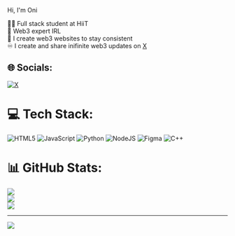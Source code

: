 Hi, I'm Oni

🧑‍💻 Full stack student at HiiT<br/>
🔐 Web3 expert IRL<br/>
🔗 I create web3 websites to stay consistent<br/>
♾️ I create and share inifinite web3 updates on [X](https://x.com/RadicalOniSzn)


## 🌐 Socials:
[![X](https://img.shields.io/badge/X-black.svg?logo=X&logoColor=white)](https://x.com/RadicalOniSzn) 


# 💻 Tech Stack:
![HTML5](https://img.shields.io/badge/html5-%23E34F26.svg?style=for-the-badge&logo=html5&logoColor=white) ![JavaScript](https://img.shields.io/badge/javascript-%23323330.svg?style=for-the-badge&logo=javascript&logoColor=%23F7DF1E) ![Python](https://img.shields.io/badge/python-3670A0?style=for-the-badge&logo=python&logoColor=ffdd54) ![NodeJS](https://img.shields.io/badge/node.js-6DA55F?style=for-the-badge&logo=node.js&logoColor=white) ![Figma](https://img.shields.io/badge/figma-%23F24E1E.svg?style=for-the-badge&logo=figma&logoColor=white) ![C++](https://img.shields.io/badge/c++-%2300599C.svg?style=for-the-badge&logo=c%2B%2B&logoColor=white)
# 📊 GitHub Stats:
![](https://github-readme-stats.vercel.app/api?username=radicaloniszn&theme=merko&hide_border=false&include_all_commits=false&count_private=false)<br/>
![](https://nirzak-streak-stats.vercel.app/?user=radicaloniszn&theme=merko&hide_border=false)<br/>
![](https://github-readme-stats.vercel.app/api/top-langs/?username=radicaloniszn&theme=merko&hide_border=false&include_all_commits=false&count_private=false&layout=compact)

---
[![](https://visitcount.itsvg.in/api?id=radicaloniszn&icon=0&color=0)](https://visitcount.itsvg.in)

<!-- Proudly created with GPRM ( https://gprm.itsvg.in ) -->

<!-- Proudly created with GPRM ( https://gprm.itsvg.in ) -->
